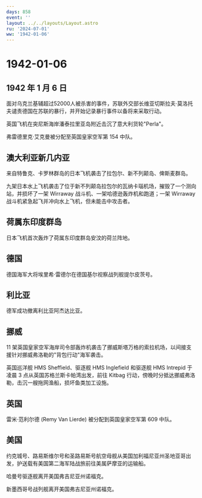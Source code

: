 ```yaml
---
days: 858
event: ''
layout: ../../layouts/Layout.astro
ru: '2024-07-01'
ww: '1942-01-06'
---
```


# 1942-01-06

## 1942 年 1 月 6 日

面对乌克兰基辅超过52000人被杀害的事件，苏联外交部长维亚切斯拉夫·莫洛托夫谴责德国在苏联的暴行，并开始记录暴行事件以备将来采取行动。

英国飞机在突尼斯海岸潘泰拉里亚岛附近击沉了意大利货轮"Perla"。

弗雷德里克·艾克曼被分配至英国皇家空军第 154 中队。

## 澳大利亚新几内亚

来自特鲁克、卡罗林群岛的日本飞机袭击了拉包尔、新不列颠岛、俾斯麦群岛。

九架日本水上飞机袭击了位于新不列颠岛拉包尔的瓦纳卡瑙机场，摧毁了一个测向站，并损坏了一架
Wirraway 战斗机、一架哈德逊轰炸机和跑道；一架 Wirraway
战斗机紧急起飞并冲向水上飞机，但未能击中攻击者。

## 荷属东印度群岛

日本飞机首次轰炸了荷属东印度群岛安汶的荷兰阵地。

## 德国

德国海军大将埃里希·雷德尔在德国基尔视察战列舰提尔皮茨号。

## 利比亚

德军成功撤离利比亚阿杰达比亚。

## 挪威

11
架英国皇家空军海岸司令部轰炸机袭击了挪威斯塔万格的索拉机场，以间接支援针对挪威弗洛勒的"背包行动"海军袭击。

英国巡洋舰 HMS Sheffield、驱逐舰 HMS Inglefield 和驱逐舰 HMS Intrepid
于凌晨 3 点从英国苏格兰斯卡帕湾出发，前往 Kitbag
行动，傍晚时分抵达挪威弗洛勒，击沉一艘拖网渔船，损坏鱼类加工设施。

## 英国

雷米·范利尔德 (Remy Van Lierde) 被分配到英国皇家空军第 609 中队。

## 美国

约克城号、路易斯维尔号和圣路易斯号航空母舰从美国加利福尼亚州圣地亚哥出发，护送载有美国第二海军陆战旅前往美属萨摩亚的运输船。

哈曼号驱逐舰离开美国弗吉尼亚州诺福克。

新墨西哥号战列舰离开美国弗吉尼亚州诺福克。